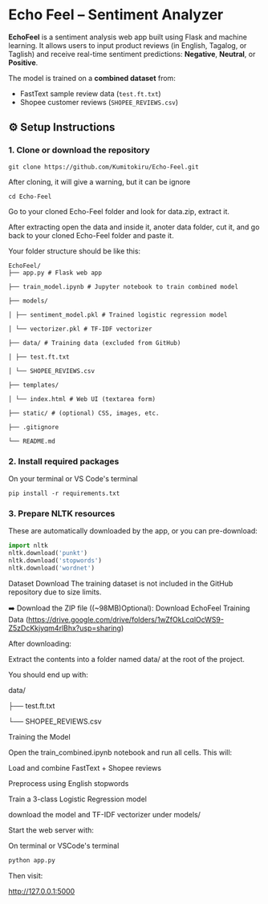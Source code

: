 # Echo Feel – Sentiment Analyzer

**EchoFeel** is a sentiment analysis web app built using Flask and machine learning. It allows users to input product reviews (in English, Tagalog, or Taglish) and receive real-time sentiment predictions: **Negative**, **Neutral**, or **Positive**.

The model is trained on a **combined dataset** from:
- FastText sample review data (`test.ft.txt`)
- Shopee customer reviews (`SHOPEE_REVIEWS.csv`)



## ⚙️ Setup Instructions

### 1. Clone or download the repository

```terminal
git clone https://github.com/Kumitokiru/Echo-Feel.git
```

After cloning, it will give a warning, but it can be ignore

```terminal
cd Echo-Feel
```

Go to your cloned Echo-Feel folder and look for data.zip, extract it.

After extracting open the data and inside it, anoter data folder, cut it, and go back to your cloned Echo-Feel folder and paste it.

Your folder structure should be like this:

```terminal
EchoFeel/
├── app.py # Flask web app

├── train_model.ipynb # Jupyter notebook to train combined model

├── models/

│ ├── sentiment_model.pkl # Trained logistic regression model

│ └── vectorizer.pkl # TF-IDF vectorizer

├── data/ # Training data (excluded from GitHub)

│ ├── test.ft.txt

│ └── SHOPEE_REVIEWS.csv

├── templates/

│ └── index.html # Web UI (textarea form)

├── static/ # (optional) CSS, images, etc.

├── .gitignore

└── README.md
```

### 2. Install required packages

On your terminal or VS Code's terminal

```terminal
pip install -r requirements.txt
```

### 3. Prepare NLTK resources

These are automatically downloaded by the app, or you can pre-download:

```python
import nltk
nltk.download('punkt')
nltk.download('stopwords')
nltk.download('wordnet')
```

Dataset Download
The training dataset is not included in the GitHub repository due to size limits.

➡️ Download the ZIP file ((~98MB)Optional):
Download EchoFeel Training Data
(https://drive.google.com/drive/folders/1wZfOkLcqlOcWS9-Z5zDcKkjyqm4rlBhx?usp=sharing)

After downloading:

Extract the contents into a folder named data/ at the root of the project.

You should end up with:

    
data/

├── test.ft.txt

└── SHOPEE_REVIEWS.csv

Training the Model

Open the train_combined.ipynb notebook and run all cells. This will:

Load and combine FastText + Shopee reviews

Preprocess using English stopwords

Train a 3-class Logistic Regression model

download the model and TF-IDF vectorizer under models/

Start the web server with:

On terminal or VSCode's terminal

```python
python app.py
```

Then visit:

http://127.0.0.1:5000




